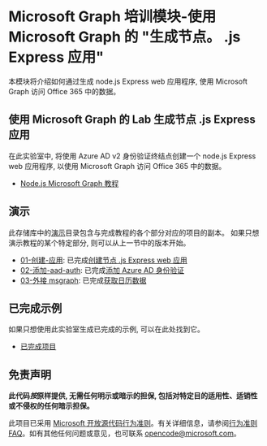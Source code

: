 # <a name="microsoft-graph-training-module---build-nodejs-express-apps-with-microsoft-graph"></a>Microsoft Graph 培训模块-使用 Microsoft Graph 的 "生成节点。 .js Express 应用"

本模块将介绍如何通过生成 node.js Express web 应用程序, 使用 Microsoft Graph 访问 Office 365 中的数据。

## <a name="lab---build-nodejs-express-apps-with-microsoft-graph"></a>使用 Microsoft Graph 的 Lab 生成节点 .js Express 应用

在此实验室中, 将使用 Azure AD v2 身份验证终结点创建一个 node.js Express web 应用程序, 以使用 Microsoft Graph 访问 Office 365 中的数据。

- [Node.js Microsoft Graph 教程](https://docs.microsoft.com/graph/training/node-tutorial)

## <a name="demos"></a>演示

此存储库中的[演示](./Demos)目录包含与完成教程的各个部分对应的项目的副本。 如果只想演示教程的某个特定部分, 则可以从上一节中的版本开始。

- [01-创建-应用](Demos/01-create-app): 已完成[创建节点 .js Express web 应用](https://docs.microsoft.com/graph/training/node-tutorial?tutorial-step=1)
- [02-添加-aad-auth](Demos/02-add-aad-auth): 已完成[添加 Azure AD 身份验证](https://docs.microsoft.com/graph/training/node-tutorial?tutorial-step=3)
- [03-外接 msgraph](Demos/03-add-msgraph): 已完成[获取日历数据](https://docs.microsoft.com/graph/training/node-tutorial?tutorial-step=4)

## <a name="completed-sample"></a>已完成示例

如果只想使用此实验室生成已完成的示例, 可以在此处找到它。

- [已完成项目](Demos/03-add-msgraph)

## <a name="disclaimer"></a>免责声明

**此代码*按*原样提供, 无需任何明示或暗示的担保, 包括对特定目的适用性、适销性或不侵权的任何暗示担保。**

此项目已采用 [Microsoft 开放源代码行为准则](https://opensource.microsoft.com/codeofconduct/)。有关详细信息，请参阅[行为准则 FAQ](https://opensource.microsoft.com/codeofconduct/faq/)。如有其他任何问题或意见，也可联系 [opencode@microsoft.com](mailto:opencode@microsoft.com)。
